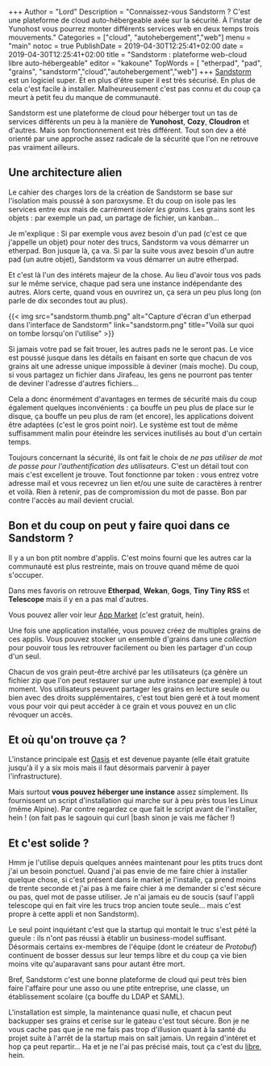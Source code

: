 +++
Author = "Lord"
Description = "Connaissez-vous Sandstorm ? C'est une plateforme de cloud auto-hébergeable axée sur la sécurité. À l'instar de Yunohost vous pourrez monter différents services web en deux temps trois mouvements."
Categories = ["cloud", "autohebergement","web"]
menu = "main"
notoc = true
PublishDate = 2019-04-30T12:25:41+02:00
date = 2019-04-30T12:25:41+02:00
title = "Sandstorm : plateforme web-cloud libre auto-hébergeable"
editor = "kakoune"
TopWords = [  "etherpad", "pad", "grains", "sandstorm","cloud","autohebergement","web"]
+++
[Sandstorm](https://sandstorm.io) est un logiciel super.
Et en plus d'être super il est très sécurisé.
En plus de cela c'est facile à installer.
Malheureusement c'est pas connu et du coup ça meurt à petit feu du manque de communauté.

Sandstorm est une plateforme de cloud pour héberger tout un tas de services différents un peu à la manière de **Yunohost**, **Cozy**, **Cloudron** et d'autres.
Mais son fonctionnement est très différent.
Tout son dev a été orienté par une approche assez radicale de la sécurité que l'on ne retrouve pas vraiment ailleurs.

## Une architecture alien
Le cahier des charges lors de la création de Sandstorm se base sur l'isolation mais poussé à son paroxysme.
Et du coup on isole pas les services entre eux mais de carrément *isoler les grains*.
Les grains sont les objets : par exemple un pad, un partage de fichier, un kanban…

Je m'explique : Si par exemple vous avez besoin d'un pad (c'est ce que j'appelle un objet) pour noter des trucs, Sandstorm va vous démarrer un etherpad.
Bon jusque là, ça va.
Si par la suite vous avez besoin d'un autre pad (un autre objet), Sandstorm va vous démarrer un autre etherpad.

Et c'est là l'un des intérets majeur de la chose.
Au lieu d'avoir tous vos pads sur le même service, chaque pad sera une instance indépendante des autres.
Alors certe, quand vous en ouvrirez un, ça sera un peu plus long (on parle de dix secondes tout au plus).

{{< img src="sandstorm.thumb.png" alt="Capture d'écran d'un etherpad dans l'interface de Sandstorm" link="sandstorm.png" title="Voilà sur quoi on tombe lorsqu'on l'utilise" >}}


Si jamais votre pad se fait trouer, les autres pads ne le seront pas.
Le vice est poussé jusque dans les détails en faisant en sorte que chacun de vos grains ait une adresse unique impossible à deviner (mais moche).
Du coup, si vous partagez un fichier dans Jirafeau, les gens ne pourront pas tenter de deviner l'adresse d'autres fichiers…

Cela a donc énormément d'avantages en termes de sécurité mais du coup également quelques inconvénients : ça bouffe un peu plus de place sur le disque, ça bouffe un peu plus de ram (et encore), les applications doivent être adaptées (c'est le gros point noir).
Le système est tout de même suffisamment malin pour éteindre les services inutilisés au bout d'un certain temps.

Toujours concernant la sécurité, ils ont fait le choix de *ne pas utiliser de mot de passe pour l'authentification des utilisateurs*.
C'est un détail tout con mais c'est excellent je trouve.
Tout fonctionne par token : vous entrez votre adresse mail et vous recevrez un lien et/ou une suite de caractères à rentrer et voilà.
Rien à retenir, pas de compromission du mot de passe.
Bon par contre l'accès au mail devient crucial.

## Bon et du coup on peut y faire quoi dans ce Sandstorm ?
Il y a un bon ptit nombre d'applis.
C'est moins fourni que les autres car la communauté est plus restreinte, mais on trouve quand même de quoi s'occuper.

Dans mes favoris on retrouve **Etherpad**, **Wekan**, **Gogs**, **Tiny Tiny RSS** et **Telescope** mais il y en a pas mal d'autres.

Vous pouvez aller voir leur [App Market](https://apps.sandstorm.io) (c'est gratuit, hein).

Une fois une application installée, vous pouvez créez de multiples grains de ces applis.
Vous pouvez stocker un ensemble d'grains dans une *collection* pour pouvoir tous les retrouver facilement ou bien les partager d'un coup d'un seul.

Chacun de vos grain peut-être archivé par les utilisateurs (ça génère un fichier zip que l'on peut restaurer sur une autre instance par exemple) à tout moment.
Vos utilisateurs peuvent partager les grains en lecture seule ou bien avec des droits supplémentaires, c'est tout bien geré et à tout moment vous pour voir qui peut accéder à ce grain et vous pouvez en un clic révoquer un accès.

## Et où qu'on trouve ça ?
L'instance principale est [Oasis](https://oasis.sandstorm.io) et est devenue payante (elle était gratuite jusqu'à il y a six mois mais il faut désormais parvenir à payer l'infrastructure).

Mais surtout **vous pouvez héberger une instance** assez simplement.
Ils fournissent un script d'installation qui marche sur à peu près tous les Linux (même Alpine).
Par contre regardez ce que fait le script avant de l'installer, hein ! (on fait pas le sagouin qui curl |bash sinon je vais me fâcher !)

## Et c'est solide ?
Hmm je l'utilise depuis quelques années maintenant pour les ptits trucs dont j'ai un besoin ponctuel.
Quand j'ai pas envie de me faire chier à installer quelque chose, si c'est présent dans le market je l'installe, ça prend moins de trente seconde et j'ai pas à me faire chier à me demander si c'est sécure ou pas, quel mot de passe utiliser.
Je n'ai jamais eu de soucis (sauf l'appli telescope qui en fait vire les trucs trop ancien toute seule… mais c'est propre à cette appli et non Sandstorm).

Le seul point inquiétant c'est que la startup qui montait le truc s'est pété la gueule : ils n'ont pas réussi à établir un business-model suffisant.
Désormais certains ex-membres de l'équipe (dont le créateur de *Protobuf*) continuent de bosser dessus sur leur temps libre et du coup ça vie bien moins vite qu'auparavant sans pour autant être mort.

Bref, Sandstorm c'est une bonne plateforme de cloud qui peut très bien faire l'affaire pour une asso ou une ptite entreprise, une classe, un établissement scolaire (ça bouffe du LDAP et SAML).

L'installation est simple, la maintenance quasi nulle, et chacun peut backupper ses grains et cerise sur le gateau c'est tout sécure.
Bon je ne vous cache pas que je ne me fais pas trop d'illusion quant à la santé du projet suite à l'arrêt de la startup mais on sait jamais.
Un regain d'intéret et hop ça peut repartir…
Ha et je ne l'ai pas précisé mais, tout ça c'est du [libre](https://github.com/sandstorm-io/sandstorm), hein.


